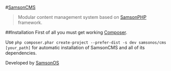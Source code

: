 #[SamsonCMS](http://samsoncms.com)

>Modular content management system based on [SamsonPHP](http://samsonphp.com) framework.

##Installation 
First of all you must get working [Composer](http://getcomposer.org).

Use ```php composer.phar create-project --prefer-dist -s dev samsonos/cms [your_path]``` for automatic installation of SamsonCMS
and all of its dependencies.

Developed by [SamsonOS](http://samsonos.com/)